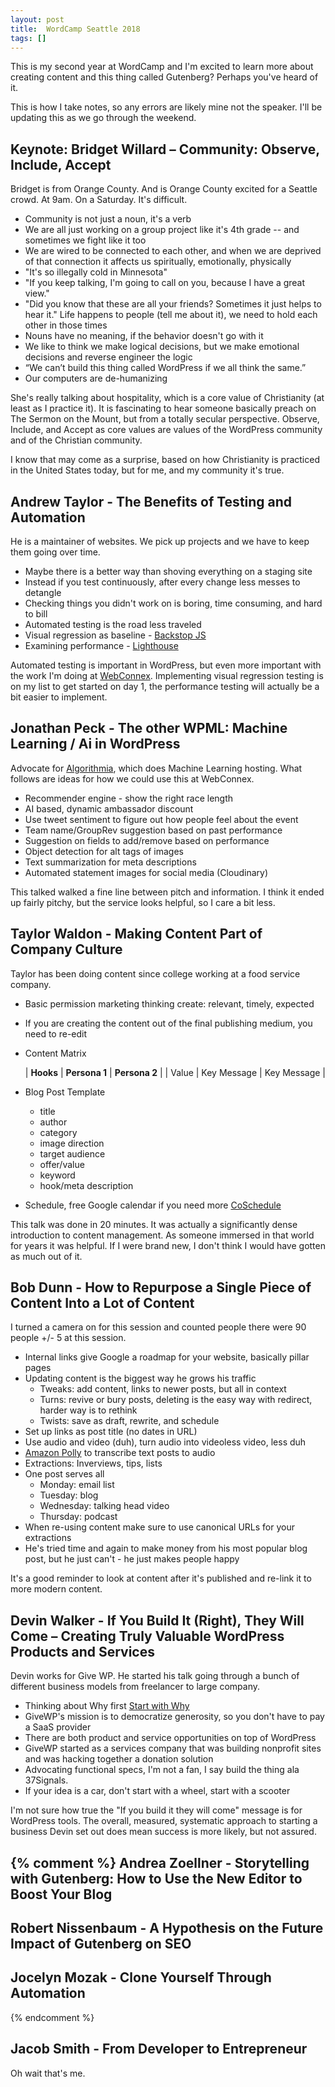 ```yaml
---
layout: post
title:  WordCamp Seattle 2018
tags: []
---
```

This is my second year at WordCamp and I'm excited to learn more about creating content and this thing called Gutenberg? Perhaps you've heard of it.

This is how I take notes, so any errors are likely mine not the speaker. I'll be updating this as we go through the weekend.

Keynote: Bridget Willard – Community: Observe, Include, Accept
--------------------------------------------------------------
Bridget is from Orange County. And is Orange County excited for a Seattle crowd. At 9am. On a Saturday. It's difficult.

+ Community is not just a noun, it's a verb
+ We are all just working on a group project like it's 4th grade -- and sometimes we fight like it too
+ We are wired to be connected to each other, and when we are deprived of that connection it affects us spiritually, emotionally, physically
+ "It's so illegally cold in Minnesota"
+ "If you keep talking, I'm going to call on you, because I have a great view."
+ "Did you know that these are all your friends? Sometimes it just helps to hear it." Life happens to people (tell me about it), we need to hold each other in those times
+ Nouns have no meaning, if the behavior doesn't go with it
+ We like to think we make logical decisions, but we make emotional decisions and reverse engineer the logic
+ “We can’t build this thing called WordPress if we all think the same.”
+ Our computers are de-humanizing

She's really talking about hospitality, which is a core value of Christianity (at least as I practice it). It is fascinating to hear someone basically preach on The Sermon on the Mount, but from a totally secular perspective. Observe, Include, and Accept as core values are values of the WordPress community and of the Christian community.

I know that may come as a surprise, based on how Christianity is practiced in the United States today, but for me, and my community it's true.

Andrew Taylor - The Benefits of Testing and Automation
--------------------------------------------------------------
He is a maintainer of websites. We pick up projects and we have to keep them going over time.

+ Maybe there is a better way than shoving everything on a staging site
+ Instead if you test continuously, after every change less messes to detangle
+ Checking things you didn't work on is boring, time consuming, and hard to bill
+ Automated testing is the road less traveled
+ Visual regression as baseline - [Backstop JS](https://github.com/garris/BackstopJ)
+ Examining performance - [Lighthouse](https://developers.google.com/web/tools/lighthouse/)

Automated testing is important in WordPress, but even more important with the work I'm doing at [WebConnex](http;//webconnex.com). Implementing visual regression testing is on my list to get started on day 1, the performance testing will actually be a bit easier to implement.

Jonathan Peck - The other WPML: Machine Learning / Ai in WordPress
-------------------------------------------------------------------
Advocate for [Algorithmia](https://algorithmia.com/), which does Machine Learning hosting. What follows are ideas for how we could use this at WebConnex.

+ Recommender engine - show the right race length
+ AI based, dynamic ambassador discount
+ Use tweet sentiment to figure out how people feel about the event
+ Team name/GroupRev suggestion based on past performance
+ Suggestion on fields to add/remove based on performance
+ Object detection for alt tags of images
+ Text summarization for meta descriptions
+ Automated statement images for social media (Cloudinary)

This talked walked a fine line between pitch and information. I think it ended up fairly pitchy, but the service looks helpful, so I care a bit less.


Taylor Waldon - Making Content Part of Company Culture
-------------------------------------------------------
Taylor has been doing content since college working at a food service company.

+ Basic permission marketing thinking create: relevant, timely, expected
+ If you are creating the content out of the final publishing medium, you need to re-edit
+ Content Matrix

   | **Hooks** | **Persona 1** | **Persona 2** |
   | Value | Key Message | Key Message |

+ Blog Post Template
  + title
  + author
  + category
  + image direction
  + target audience
  + offer/value
  + keyword
  + hook/meta description
+ Schedule, free Google calendar if you need more [CoSchedule](https://coschedule.com/)

This talk was done in 20 minutes. It was actually a significantly dense introduction to content management. As someone immersed in that world for years it was helpful. If I were brand new, I don't think I would have gotten as much out of it.

Bob Dunn - How to Repurpose a Single Piece of Content Into a Lot of Content
----------------------------------------------------------------------------
I turned a camera on for this session and counted people there were 90 people +/- 5 at this session.

+ Internal links give Google a roadmap for your website, basically pillar pages
+ Updating content is the biggest way he grows his traffic
  + Tweaks: add content, links to newer posts, but all in context
  + Turns: revive or bury posts, deleting is the easy way with redirect, harder way is to rethink
  + Twists: save as draft, rewrite, and schedule
+ Set up links as post title (no dates in URL)
+ Use audio and video (duh), turn audio into videoless video, less duh
+ [Amazon Polly](https://aws.amazon.com/polly/) to transcribe text posts to audio
+ Extractions: Inverviews, tips, lists
+ One post serves all
  + Monday: email list
  + Tuesday: blog
  + Wednesday: talking head video
  + Thursday: podcast
+ When re-using content make sure to use canonical URLs for your extractions
+ He's tried time and again to make money from his most popular blog post, but he just can't - he just makes people happy

It's a good reminder to look at content after it's published and re-link it to more modern content.


Devin Walker - If You Build It (Right), They Will Come – Creating Truly Valuable WordPress Products and Services
-----------------------------------------------------------------------------------------------------------------
Devin works for Give WP. He started his talk going through a bunch of different business models from freelancer to large company.

+ Thinking about Why first [Start with Why](https://startwithwhy.com/)
+ GiveWP's mission is to democratize generosity, so you don't have to pay a SaaS provider
+ There are both product and service opportunities on top of WordPress
+ GiveWP started as a services company that was building nonprofit sites and was hacking together a donation solution
+ Advocating functional specs, I'm not a fan, I say build the thing ala 37Signals.
+ If your idea is a car, don't start with a wheel, start with a scooter

I'm not sure how true the "If you build it they will come" message is for WordPress tools. The overall, measured, systematic approach to starting a business Devin set out does mean success is more likely, but not assured.

{% comment %}
Andrea Zoellner - Storytelling with Gutenberg: How to Use the New Editor to Boost Your Blog
-------------------------------------------------------------------------------------------

Robert Nissenbaum - A Hypothesis on the Future Impact of Gutenberg on SEO
-------------------------------------------------------------------------

Jocelyn Mozak - Clone Yourself Through Automation
-------------------------------------------------

{% endcomment %}

Jacob Smith - From Developer to Entrepreneur
--------------------------------------------
Oh wait that's me.
